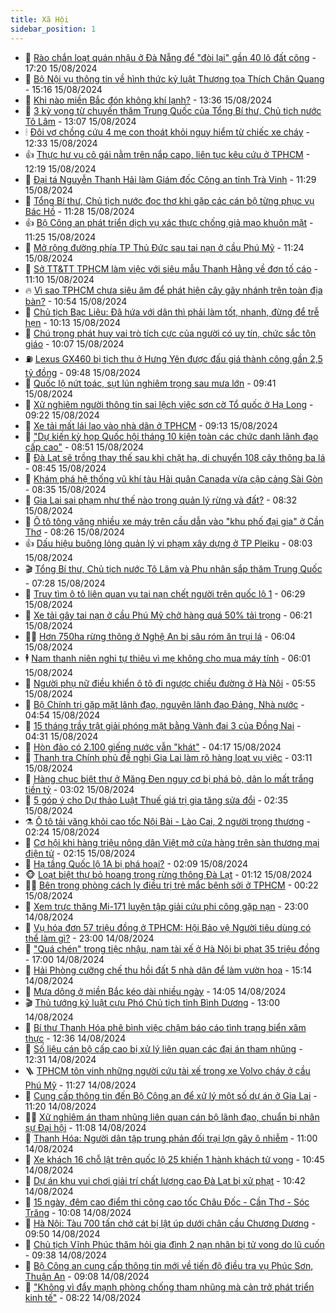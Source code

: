 ```yaml
---
title: Xã Hội
sidebar_position: 1
---
```


<!-- dantri-xa-hoi:START -->
- 🫣 [Rào chắn loạt quán nhậu ở Đà Nẵng để &quot;đòi lại&quot; gần 40 lô đất công](https://dantri.com.vn/xa-hoi/rao-chan-loat-quan-nhau-o-da-nang-de-doi-lai-gan-40-lo-dat-cong-20240815202020105.htm) - 17:20 15/08/2024
- 💼 [Bộ Nội vụ thông tin về hình thức kỷ luật Thượng tọa Thích Chân Quang](https://dantri.com.vn/xa-hoi/bo-noi-vu-thong-tin-ve-hinh-thuc-ky-luat-thuong-toa-thich-chan-quang-20240815220352166.htm) - 15:16 15/08/2024
- 🎊 [Khi nào miền Bắc đón không khí lạnh?](https://dantri.com.vn/xa-hoi/khi-nao-mien-bac-don-khong-khi-lanh-20240815171109953.htm) - 13:36 15/08/2024
- 🙉 [3 kỳ vọng từ chuyến thăm Trung Quốc của Tổng Bí thư, Chủ tịch nước Tô Lâm](https://dantri.com.vn/xa-hoi/3-ky-vong-tu-chuyen-tham-trung-quoc-cua-tong-bi-thu-chu-tich-nuoc-to-lam-20240815195228347.htm) - 13:07 15/08/2024
- 🕯 [Đôi vợ chồng cứu 4 mẹ con thoát khỏi nguy hiểm từ chiếc xe cháy](https://dantri.com.vn/xa-hoi/doi-vo-chong-cuu-4-me-con-thoat-khoi-nguy-hiem-tu-chiec-xe-chay-20240815172514727.htm) - 12:33 15/08/2024
- 👍 [Thực hư vụ cô gái nằm trên nắp capo, liên tục kêu cứu ở TPHCM](https://dantri.com.vn/xa-hoi/thuc-hu-vu-co-gai-nam-tren-nap-capo-lien-tuc-keu-cuu-o-tphcm-20240815185521148.htm) - 12:19 15/08/2024
- 🤖 [Đại tá Nguyễn Thanh Hải làm Giám đốc Công an tỉnh Trà Vinh](https://dantri.com.vn/xa-hoi/dai-ta-nguyen-thanh-hai-lam-giam-doc-cong-an-tinh-tra-vinh-20240815181644001.htm) - 11:29 15/08/2024
- 🙉 [Tổng Bí thư, Chủ tịch nước đọc thơ khi gặp các cán bộ từng phục vụ Bác Hồ](https://dantri.com.vn/xa-hoi/tong-bi-thu-chu-tich-nuoc-doc-tho-khi-gap-cac-can-bo-tung-phuc-vu-bac-ho-20240815181046984.htm) - 11:28 15/08/2024
- 👍 [Bộ Công an phát triển dịch vụ xác thực chống giả mạo khuôn mặt](https://dantri.com.vn/phap-luat/bo-cong-an-phat-trien-dich-vu-xac-thuc-chong-gia-mao-khuon-mat-20240815161222140.htm) - 11:25 15/08/2024
- 🗽 [Mở rộng đường phía TP Thủ Đức sau tai nạn ở cầu Phú Mỹ](https://dantri.com.vn/xa-hoi/mo-rong-duong-phia-tp-thu-duc-sau-tai-nan-o-cau-phu-my-20240815181359828.htm) - 11:24 15/08/2024
- 🗽 [Sở TT&amp;TT TPHCM làm việc với siêu mẫu Thanh Hằng về đơn tố cáo](https://dantri.com.vn/xa-hoi/so-tttt-tphcm-lam-viec-voi-sieu-mau-thanh-hang-ve-don-to-cao-20240815180317835.htm) - 11:10 15/08/2024
- 🔥 [Vì sao TPHCM chưa siêu âm để phát hiện cây gãy nhánh trên toàn địa bàn?](https://dantri.com.vn/xa-hoi/vi-sao-tphcm-chua-sieu-am-de-phat-hien-cay-gay-nhanh-tren-toan-dia-ban-20240815174322718.htm) - 10:54 15/08/2024
- 🦒 [Chủ tịch Bạc Liêu: Đã hứa với dân thì phải làm tốt, nhanh, đừng để trễ hẹn](https://dantri.com.vn/xa-hoi/chu-tich-bac-lieu-da-hua-voi-dan-thi-phai-lam-tot-nhanh-dung-de-tre-hen-20240815165629707.htm) - 10:13 15/08/2024
- 🧐 [Chú trọng phát huy vai trò tích cực của người có uy tín, chức sắc tôn giáo](https://dantri.com.vn/xa-hoi/chu-trong-phat-huy-vai-tro-tich-cuc-cua-nguoi-co-uy-tin-chuc-sac-ton-giao-20240815132335342.htm) - 10:07 15/08/2024
- ⛽️ [Lexus GX460 bị tịch thu ở Hưng Yên được đấu giá thành công gần 2,5 tỷ đồng](https://dantri.com.vn/xa-hoi/lexus-gx460-bi-tich-thu-o-hung-yen-duoc-dau-gia-thanh-cong-gan-25-ty-dong-20240815163056001.htm) - 09:48 15/08/2024
- 🚀 [Quốc lộ nứt toác, sụt lún nghiêm trọng sau mưa lớn](https://dantri.com.vn/xa-hoi/quoc-lo-nut-toac-sut-lun-nghiem-trong-sau-mua-lon-20240815155538340.htm) - 09:41 15/08/2024
- 🦒 [Xử nghiêm người thông tin sai lệch việc sơn cờ Tổ quốc ở Hạ Long](https://dantri.com.vn/xa-hoi/xu-nghiem-nguoi-thong-tin-sai-lech-viec-son-co-to-quoc-o-ha-long-20240815155321496.htm) - 09:22 15/08/2024
- 🦅 [Xe tải mất lái lao vào nhà dân ở TPHCM](https://dantri.com.vn/xa-hoi/xe-tai-mat-lai-lao-vao-nha-dan-o-tphcm-20240815160357566.htm) - 09:13 15/08/2024
- 🚀 [&quot;Dự kiến kỳ họp Quốc hội tháng 10 kiện toàn các chức danh lãnh đạo cấp cao&quot;](https://dantri.com.vn/xa-hoi/du-kien-ky-hop-quoc-hoi-thang-10-kien-toan-cac-chuc-danh-lanh-dao-cap-cao-20240815153908237.htm) - 08:51 15/08/2024
- 🦅 [Đà Lạt sẽ trồng thay thế sau khi chặt hạ, di chuyển 108 cây thông ba lá](https://dantri.com.vn/xa-hoi/da-lat-se-trong-thay-the-sau-khi-chat-ha-di-chuyen-108-cay-thong-ba-la-20240815143922103.htm) - 08:45 15/08/2024
- 🤠 [Khám phá hệ thống vũ khí tàu Hải quân Canada vừa cập cảng Sài Gòn](https://dantri.com.vn/xa-hoi/kham-pha-he-thong-vu-khi-tau-hai-quan-canada-vua-cap-cang-sai-gon-20240815144151955.htm) - 08:35 15/08/2024
- 💄 [Gia Lai sai phạm như thế nào trong quản lý rừng và đất?](https://dantri.com.vn/xa-hoi/gia-lai-sai-pham-nhu-the-nao-trong-quan-ly-rung-va-dat-20240815142828608.htm) - 08:32 15/08/2024
- 🥷 [Ô tô tông văng nhiều xe máy trên cầu dẫn vào &quot;khu phố đại gia&quot; ở Cần Thơ](https://dantri.com.vn/xa-hoi/o-to-tong-vang-nhieu-xe-may-tren-cau-dan-vao-khu-pho-dai-gia-o-can-tho-20240815144745937.htm) - 08:26 15/08/2024
- 👍 [Dấu hiệu buông lỏng quản lý vi phạm xây dựng ở TP Pleiku](https://dantri.com.vn/xa-hoi/dau-hieu-buong-long-quan-ly-vi-pham-xay-dung-o-tp-pleiku-20240815142755256.htm) - 08:03 15/08/2024
- 🎬 [Tổng Bí thư, Chủ tịch nước Tô Lâm và Phu nhân sắp thăm Trung Quốc](https://dantri.com.vn/xa-hoi/tong-bi-thu-chu-tich-nuoc-to-lam-va-phu-nhan-sap-tham-trung-quoc-20240815142413777.htm) - 07:28 15/08/2024
- 🦒 [Truy tìm ô tô liên quan vụ tai nạn chết người trên quốc lộ 1](https://dantri.com.vn/xa-hoi/truy-tim-o-to-lien-quan-vu-tai-nan-chet-nguoi-tren-quoc-lo-1-20240815121807921.htm) - 06:29 15/08/2024
- 🌊 [Xe tải gây tai nạn ở cầu Phú Mỹ chở hàng quá 50% tải trọng](https://dantri.com.vn/xa-hoi/xe-tai-gay-tai-nan-o-cau-phu-my-cho-hang-qua-50-tai-trong-20240815124945103.htm) - 06:21 15/08/2024
- 🧑‍💻 [Hơn 750ha rừng thông ở Nghệ An bị sâu róm ăn trụi lá](https://dantri.com.vn/xa-hoi/hon-750ha-rung-thong-o-nghe-an-bi-sau-rom-an-trui-la-20240815123252319.htm) - 06:04 15/08/2024
- 🕴 [Nam thanh niên nghi tự thiêu vì mẹ không cho mua máy tính](https://dantri.com.vn/xa-hoi/nam-thanh-nien-nghi-tu-thieu-vi-me-khong-cho-mua-may-tinh-20240815121122604.htm) - 06:01 15/08/2024
- 🤔 [Người phụ nữ điều khiển ô tô đi ngược chiều đường ở Hà Nội](https://dantri.com.vn/xa-hoi/nguoi-phu-nu-dieu-khien-o-to-di-nguoc-chieu-duong-o-ha-noi-20240815124745022.htm) - 05:55 15/08/2024
- 💄 [Bộ Chính trị gặp mặt lãnh đạo, nguyên lãnh đạo Đảng, Nhà nước](https://dantri.com.vn/xa-hoi/bo-chinh-tri-gap-mat-lanh-dao-nguyen-lanh-dao-dang-nha-nuoc-20240815115438464.htm) - 04:54 15/08/2024
- 🧠 [15 tháng trầy trật giải phóng mặt bằng Vành đai 3 của Đồng Nai](https://dantri.com.vn/xa-hoi/15-thang-tray-trat-giai-phong-mat-bang-vanh-dai-3-cua-dong-nai-20240814113000080.htm) - 04:31 15/08/2024
- 🦣 [Hòn đảo có 2.100 giếng nước vẫn &quot;khát&quot;](https://dantri.com.vn/xa-hoi/hon-dao-co-2100-gieng-nuoc-van-khat-20240815103351884.htm) - 04:17 15/08/2024
- 💫 [Thanh tra Chính phủ đề nghị Gia Lai làm rõ hàng loạt vụ việc](https://dantri.com.vn/xa-hoi/thanh-tra-chinh-phu-de-nghi-gia-lai-lam-ro-hang-loat-vu-viec-20240815094208711.htm) - 03:11 15/08/2024
- 🚀 [Hàng chục biệt thự ở Măng Đen nguy cơ bị phá bỏ, dân lo mất trắng tiền tỷ](https://dantri.com.vn/xa-hoi/hang-chuc-biet-thu-o-mang-den-nguy-co-bi-pha-bo-dan-lo-mat-trang-tien-ty-20240813134457811.htm) - 03:02 15/08/2024
- 🤔 [5 góp ý cho Dự thảo Luật Thuế giá trị gia tăng sửa đổi](https://dantri.com.vn/xa-hoi/5-gop-y-cho-du-thao-luat-thue-gia-tri-gia-tang-sua-doi-20240815093459345.htm) - 02:35 15/08/2024
- ⚗️ [Ô tô tải văng khỏi cao tốc Nội Bài - Lào Cai, 2 người trọng thương](https://dantri.com.vn/xa-hoi/o-to-tai-vang-khoi-cao-toc-noi-bai-lao-cai-2-nguoi-trong-thuong-20240815091336756.htm) - 02:24 15/08/2024
- 🫶 [Cơ hội khi hàng triệu nông dân Việt mở cửa hàng trên sàn thương mại điện tử](https://dantri.com.vn/xa-hoi/co-hoi-khi-hang-trieu-nong-dan-viet-mo-cua-hang-tren-san-thuong-mai-dien-tu-20240815085841996.htm) - 02:15 15/08/2024
- 🌮 [Hạ tầng Quốc lộ 1A bị phá hoại?](https://dantri.com.vn/xa-hoi/ha-tang-quoc-lo-1a-bi-pha-hoai-20240814145502469.htm) - 02:09 15/08/2024
- 🐵 [Loạt biệt thự bỏ hoang trong rừng thông Đà Lạt](https://dantri.com.vn/xa-hoi/loat-biet-thu-bo-hoang-trong-rung-thong-da-lat-20240814112609949.htm) - 01:12 15/08/2024
- 🧑‍🏫 [Bên trong phòng cách ly điều trị trẻ mắc bệnh sởi ở TPHCM](https://dantri.com.vn/suc-khoe/ben-trong-phong-cach-ly-dieu-tri-tre-mac-benh-soi-o-tphcm-20240814183102239.htm) - 00:22 15/08/2024
- 💫 [Xem trực thăng Mi-171 luyện tập giải cứu phi công gặp nạn](https://dantri.com.vn/xa-hoi/xem-truc-thang-mi-171-luyen-tap-giai-cuu-phi-cong-gap-nan-20240814222814396.htm) - 23:00 14/08/2024
- 🦩 [Vụ hóa đơn 57 triệu đồng ở TPHCM: Hội Bảo vệ Người tiêu dùng có thể làm gì?](https://dantri.com.vn/xa-hoi/vu-hoa-don-57-trieu-dong-o-tphcm-hoi-bao-ve-nguoi-tieu-dung-co-the-lam-gi-20240814165015140.htm) - 23:00 14/08/2024
- 🦄 [&quot;Quá chén&quot; trong tiệc nhậu, nam tài xế ở Hà Nội bị phạt 35 triệu đồng](https://dantri.com.vn/xa-hoi/qua-chen-trong-tiec-nhau-nam-tai-xe-o-ha-noi-bi-phat-35-trieu-dong-20240814224519033.htm) - 17:00 14/08/2024
- 💂 [Hải Phòng cưỡng chế thu hồi đất 5 nhà dân để làm vườn hoa](https://dantri.com.vn/xa-hoi/hai-phong-cuong-che-thu-hoi-dat-5-nha-dan-de-lam-vuon-hoa-20240814221012287.htm) - 15:14 14/08/2024
- 💄 [Mưa dông ở miền Bắc kéo dài nhiều ngày](https://dantri.com.vn/xa-hoi/mua-dong-o-mien-bac-keo-dai-nhieu-ngay-20240814210035477.htm) - 14:05 14/08/2024
- 🎬 [Thủ tướng kỷ luật cựu Phó Chủ tịch tỉnh Bình Dương](https://dantri.com.vn/xa-hoi/thu-tuong-ky-luat-cuu-pho-chu-tich-tinh-binh-duong-20240814194535349.htm) - 13:00 14/08/2024
- 👀 [Bí thư Thanh Hóa phê bình việc chậm báo cáo tình trạng biển xâm thực](https://dantri.com.vn/xa-hoi/bi-thu-thanh-hoa-phe-binh-viec-cham-bao-cao-tinh-trang-bien-xam-thuc-20240814182801833.htm) - 12:36 14/08/2024
- 💃 [Số liệu cán bộ cấp cao bị xử lý liên quan các đại án tham nhũng](https://dantri.com.vn/xa-hoi/so-lieu-can-bo-cap-cao-bi-xu-ly-lien-quan-cac-dai-an-tham-nhung-20240814171710148.htm) - 12:31 14/08/2024
- 🪜 [TPHCM tôn vinh những người cứu tài xế trong xe Volvo cháy ở cầu Phú Mỹ](https://dantri.com.vn/xa-hoi/tphcm-ton-vinh-nhung-nguoi-cuu-tai-xe-trong-xe-volvo-chay-o-cau-phu-my-20240814181941685.htm) - 11:27 14/08/2024
- 📝 [Cung cấp thông tin đến Bộ Công an để xử lý một số dự án ở Gia Lai](https://dantri.com.vn/xa-hoi/cung-cap-thong-tin-den-bo-cong-an-de-xu-ly-mot-so-du-an-o-gia-lai-20240814180912704.htm) - 11:20 14/08/2024
- 🧑‍💻 [Xử nghiêm án tham nhũng liên quan cán bộ lãnh đạo, chuẩn bị nhân sự Đại hội](https://dantri.com.vn/xa-hoi/xu-nghiem-an-tham-nhung-lien-quan-can-bo-lanh-dao-chuan-bi-nhan-su-dai-hoi-20240814175539932.htm) - 11:08 14/08/2024
- 👺 [Thanh Hóa: Người dân tập trung phản đối trại lợn gây ô nhiễm](https://dantri.com.vn/xa-hoi/thanh-hoa-nguoi-dan-tap-trung-phan-doi-trai-lon-gay-o-nhiem-20240814171638993.htm) - 11:00 14/08/2024
- 🌮 [Xe khách 16 chỗ lật trên quốc lộ 25 khiến 1 hành khách tử vong](https://dantri.com.vn/xa-hoi/xe-khach-16-cho-lat-tren-quoc-lo-25-khien-1-hanh-khach-tu-vong-20240814164701903.htm) - 10:45 14/08/2024
- 🤭 [Dự án khu vui chơi giải trí chất lượng cao Đà Lạt bị xử phạt](https://dantri.com.vn/xa-hoi/du-an-khu-vui-choi-giai-tri-chat-luong-cao-da-lat-bi-xu-phat-20240814160950770.htm) - 10:42 14/08/2024
- 💪 [15 ngày, đêm cao điểm thi công cao tốc Châu Đốc - Cần Thơ - Sóc Trăng](https://dantri.com.vn/xa-hoi/15-ngay-dem-cao-diem-thi-cong-cao-toc-chau-doc-can-tho-soc-trang-20240814162452107.htm) - 10:08 14/08/2024
- 🧰 [Hà Nội: Tàu 700 tấn chở cát bị lật úp dưới chân cầu Chương Dương](https://dantri.com.vn/xa-hoi/ha-noi-tau-700-tan-cho-cat-bi-lat-up-duoi-chan-cau-chuong-duong-20240814164612733.htm) - 09:50 14/08/2024
- 🤡 [Chủ tịch Vĩnh Phúc thăm hỏi gia đình 2 nạn nhân bị tử vong do lũ cuốn](https://dantri.com.vn/xa-hoi/chu-tich-vinh-phuc-tham-hoi-gia-dinh-2-nan-nhan-bi-tu-vong-do-lu-cuon-20240814162839796.htm) - 09:38 14/08/2024
- 🦆 [Bộ Công an cung cấp thông tin mới về tiến độ điều tra vụ Phúc Sơn, Thuận An](https://dantri.com.vn/xa-hoi/bo-cong-an-cung-cap-thong-tin-moi-ve-tien-do-dieu-tra-vu-phuc-son-thuan-an-20240814152305089.htm) - 09:08 14/08/2024
- 🦍 [&quot;Không vì đẩy mạnh phòng chống tham nhũng mà cản trở phát triển kinh tế&quot;](https://dantri.com.vn/xa-hoi/khong-vi-day-manh-phong-chong-tham-nhung-ma-can-tro-phat-trien-kinh-te-20240814140514139.htm) - 08:22 14/08/2024<!-- dantri-xa-hoi:END -->
